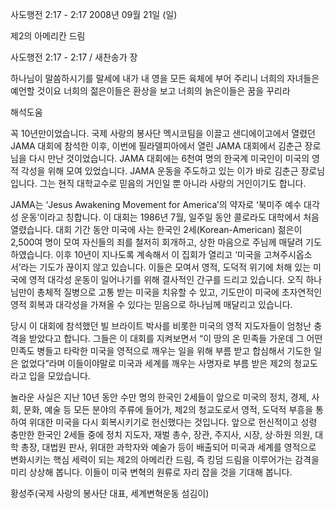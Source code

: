 사도행전 2:17 - 2:17 
2008년 09월 21일 (일)

제2의 아메리칸 드림



사도행전 2:17 - 2:17 / 새찬송가  장


하나님이 말씀하시기를 말세에 내가 내 영을 모든 육체에 부어 주리니 너희의 자녀들은 예언할 것이요 너희의 젊은이들은 환상을 보고 너희의 늙은이들은 꿈을 꾸리라

해석도움





꼭 10년만이었습니다. 국제 사랑의 봉사단 멕시코팀을 이끌고 샌디에이고에서 열렸던 JAMA 대회에 참석한 이후, 이번에 필라델피아에서 열린 JAMA 대회에서 김춘근 장로님을 다시 만난 것이었습니다. JAMA 대회에는 6천여 명의 한국계 미국인이 미국의 영적 각성을 위해 모여 있었습니다. JAMA 운동을 주도하고 있는 이가 바로 김춘근 장로님입니다. 그는 현직 대학교수로 믿음의 거인일 뿐 아니라 사랑의 거인이기도 합니다.

 JAMA는 ‘Jesus Awakening Movement for America’의 약자로 ‘북미주 예수 대각성 운동’이라고 칭합니다. 이 대회는 1986년 7월, 일주일 동안 콜로라도 대학에서 처음 열렸습니다. 대회 기간 동안 미국에 사는 한국인 2세(Korean-American) 젊은이 2,500여 명이 모여 자신들의 죄를 철저히 회개하고, 상한 마음으로 주님께 매달려 기도하였습니다. 이후 10년이 지나도록 계속해서 이 집회가 열리고 ‘미국을 고쳐주시옵소서’라는 기도가 끊이지 않고 있습니다. 이들은 모여서 영적, 도덕적 위기에 처해 있는 미국에 영적 대각성 운동이 일어나기를 위해 결사적인 간구를 드리고 있습니다. 오직 하나님만이 총체적 질병으로 고통 받는 미국을 치유할 수 있고, 기도만이 미국에 초자연적인 영적 회복과 대각성을 가져올 수 있다는 믿음으로 하나님께 매달리고 있습니다.

 당시 이 대회에 참석했던 빌 브라이트 박사를 비롯한 미국의 영적 지도자들이 엄청난 충격을 받았다고 합니다. 그들은 이 대회를 지켜보면서 “이 땅의 온 민족들 가운데 그 어떤 민족도 병들고 타락한 미국을 영적으로 깨우는 일을 위해 부름 받고 합심해서 기도한 일은 없었다”라며 이들이야말로 미국과 세계를 깨우는 사명자로 부름 받은 제2의 청교도라고 입을 모았습니다.

 놀라운 사실은 지난 10년 동안 수만 명의 한국인 2세들이 앞으로 미국의 정치, 경제, 사회, 문화, 예술 등 모든 분야의 주류에 들어가, 제2의 청교도로서 영적, 도덕적 부흥을 통하여 위대한 미국을 다시 회복시키기로 헌신했다는 것입니다. 앞으로 헌신적이고 성령 충만한 한국인 2세들 중에 정치 지도자, 재벌 총수, 장관, 주지사, 시장, 상·하원 의원, 대학 총장, 대법원 판사, 위대한 과학자와 예술가 등이 배출되어 미국과 세계를 영적으로 변화시키는 핵심 세력이 되는 제2의 아메리칸 드림, 즉 킹덤 드림을 이루어가는 감격을 미리 상상해 봅니다. 이들이 미국 변혁의 원류로 자리 잡을 것을 기대해 봅니다.

황성주(국제 사랑의 봉사단 대표, 세계변혁운동 섬김이)